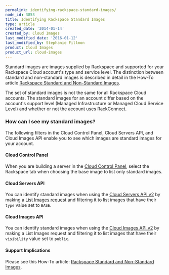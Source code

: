 ```yaml
---
permalink: identifying-rackspace-standard-images/
node_id: 3853
title: Identifying Rackspace Standard Images
type: article
created_date: '2014-01-14'
created_by: Cloud Images
last_modified_date: '2016-01-12'
last_modified_by: Stephanie Fillmon
product: Cloud Images
product_url: cloud-images
---
```


Standard images are images supplied by Rackspace and supported for your
Rackspace Cloud account's type and service level.  The distinction
between standard and non-standard images is described in detail in the
How-To article [Rackspace Standard and Non-Standard
Images](/how-to/rackspace-standard-and-non-standard-images "Rackspace Standard and Non-Standard Images").

The set of standard images is not the same for all Rackspace Cloud
accounts.  The standard images for an account differ based on the
account's support level (Managed Infrastructure or Managed Cloud Service
Level) and whether or not the account uses RackConnect.

### How can I see my standard images?

The following filters in the Cloud Control Panel, Cloud Servers API, and
Cloud Images API enable you to see which images are standard images for
your account.

#### Cloud Control Panel

When you are building a server in the [Cloud Control
Panel](https://mycloud.rackspace.com), select the Rackspace tab when
choosing the base image to list only standard images.

#### Cloud Servers API

You can identify standard images when using the [Cloud Servers API
v2](https://developer.rackspace.com/docs/cloud-servers/v2/developer-guide/)
by making a [List Images
request](https://developer.rackspace.com/docs/cloud-servers/v2/developer-guide/#document-getting-started/create-server/list-images) and
filtering it to list images that have their `type` value set to `BASE`.

#### Cloud Images API

You can identify standard images when using the [Cloud Images API
v2](https://developer.rackspace.com/docs/cloud-images/v2/developer-guide/)
by making a List Images request and filtering it to list images that
have their `visibility` value set to `public`.

#### Support Implications

Please see this How-To article: [Rackspace Standard and
Non-Standard
Images](/how-to/rackspace-standard-and-non-standard-images "Rackspace Standard and Non-Standard Images").
